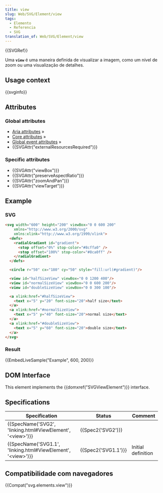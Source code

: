 ```yaml
---
title: view
slug: Web/SVG/Element/view
tags:
  - Elemento
  - Referencia
  - SVG
translation_of: Web/SVG/Element/view
---
```

{{SVGRef}}

Uma **`view`** é uma maneira definida de visualizar a imagem, como um nível de zoom ou uma visualização de detalhes.

## Usage context

{{svginfo}}

## Attributes

### Global attributes

- [Aria attributes](/pt-BR/docs/Web/SVG/Attribute#Aria_attributes) »
- [Core attributes](/pt-BR/docs/Web/SVG/Attribute#Core_attributes) »
- [Global event attributes](/pt-BR/docs/Web/SVG/Attribute#Global_event_attributes) »
- {{SVGAttr("externalResourcesRequired")}}

### Specific attributes

- {{SVGAttr("viewBox")}}
- {{SVGAttr("preserveAspectRatio")}}
- {{SVGAttr("zoomAndPan")}}
- {{SVGAttr("viewTarget")}}

## Example

### SVG

```html
<svg width="600" height="200" viewBox="0 0 600 200"
    xmlns="http://www.w3.org/2000/svg"
    xmlns:xlink="http://www.w3.org/1999/xlink">
  <defs>
    <radialGradient id="gradient">
      <stop offset="0%" stop-color="#8cffa0" />
      <stop offset="100%" stop-color="#8ca0ff" />
    </radialGradient>
  </defs>

  <circle r="50" cx="180" cy="50" style="fill:url(#gradient)"/>

  <view id="halfSizeView" viewBox="0 0 1200 400"/>
  <view id="normalSizeView" viewBox="0 0 600 200"/>
  <view id="doubleSizeView" viewBox="0 0 300 100"/>

  <a xlink:href="#halfSizeView">
    <text x="5" y="20" font-size="20">half size</text>
  </a>
  <a xlink:href="#normalSizeView">
    <text x="5" y="40" font-size="20">normal size</text>
  </a>
  <a xlink:href="#doubleSizeView">
    <text x="5" y="60" font-size="20">double size</text>
  </a>
</svg>
```

### Result

{{EmbedLiveSample("Example", 600, 200)}}

## DOM Interface

This element implements the {{domxref("SVGViewElement")}} interface.

## Specifications

| Specification                                                                            | Status                   | Comment            |
| ---------------------------------------------------------------------------------------- | ------------------------ | ------------------ |
| {{SpecName('SVG2', 'linking.html#ViewElement', '&lt;view&gt;')}}     | {{Spec2('SVG2')}} |                    |
| {{SpecName('SVG1.1', 'linking.html#ViewElement', '&lt;view&gt;')}} | {{Spec2('SVG1.1')}} | Initial definition |

## Compatibilidade com navegadores

{{Compat("svg.elements.view")}}
